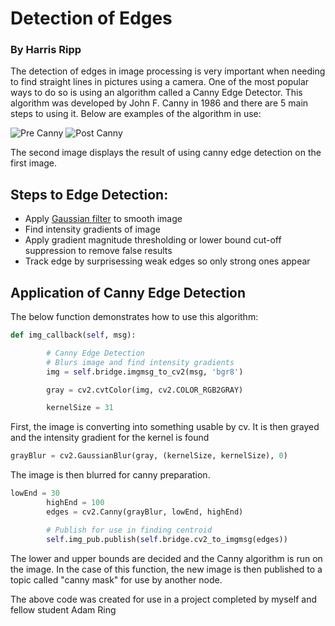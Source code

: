 # Detection of Edges 
### By Harris Ripp

The detection of edges in image processing is very important when needing to find straight lines in pictures using a camera. One of the most popular ways to do so is using an algorithm called a Canny Edge Detector. This algorithm was developed by John F. Canny in 1986 and there are 5 main steps to using it. Below are examples of the algorithm in use:

![Pre Canny](https://upload.wikimedia.org/wikipedia/commons/f/f0/Valve_original_%281%29.PNG)
![Post Canny](https://upload.wikimedia.org/wikipedia/commons/9/93/Valve_monochrome_canny_%286%29.PNG)

The second image displays the result of using canny edge detection on the first image.

## Steps to Edge Detection:
* Apply [Gaussian filter](https://en.wikipedia.org/wiki/Gaussian_filter) to smooth image
* Find intensity gradients of image
* Apply gradient magnitude thresholding or lower bound cut-off suppression to remove false results
* Track edge by surprisessing weak edges so only strong ones appear

## Application of Canny Edge Detection

The below function demonstrates how to use this algorithm:

```python
def img_callback(self, msg):

        # Canny Edge Detection
        # Blurs image and find intensity gradients
        img = self.bridge.imgmsg_to_cv2(msg, 'bgr8')

        gray = cv2.cvtColor(img, cv2.COLOR_RGB2GRAY)

        kernelSize = 31
```

First, the image is converting into something usable by cv. It is then grayed and the intensity gradient for the kernel is found

```python
grayBlur = cv2.GaussianBlur(gray, (kernelSize, kernelSize), 0)
```

The image is then blurred for canny preparation. 

```python
lowEnd = 30
        highEnd = 100
        edges = cv2.Canny(grayBlur, lowEnd, highEnd)

        # Publish for use in finding centroid 
        self.img_pub.publish(self.bridge.cv2_to_imgmsg(edges))
```

The lower and upper bounds are decided and the Canny algorithm is run on the image. In the case of this function, the new image is then published to a topic called "canny mask" for use by another node. 

The above code was created for use in a project completed by myself and fellow student Adam Ring
